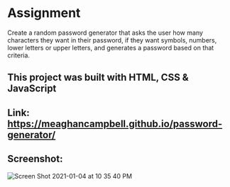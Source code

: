 # Assignment

Create a random password generator that asks the user how many characters they want in their password,
if they want symbols, numbers, lower letters or upper letters, and generates a password
based on that criteria.

## This project was built with HTML, CSS & JavaScript

## Link: https://meaghancampbell.github.io/password-generator/

## Screenshot:
![Screen Shot 2021-01-04 at 10 35 40 PM](https://user-images.githubusercontent.com/74511935/103607330-4149e480-4ede-11eb-9aa3-ab1f2dff31fa.png)

